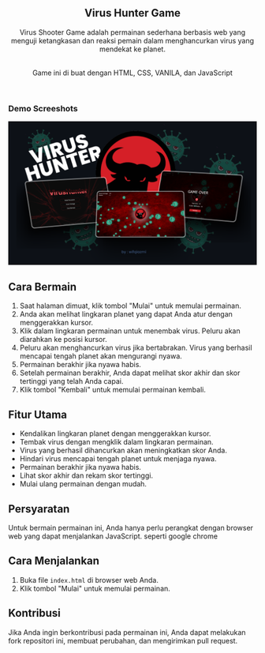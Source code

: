 <div align="center">

  <br />
  <br />

  <h2 align="center">Virus Hunter Game</h2>

Virus Shooter Game adalah permainan sederhana berbasis web yang menguji ketangkasan dan reaksi pemain dalam menghancurkan 
virus yang mendekat ke planet.

 <br /> Game ini di buat dengan HTML, CSS, VANILA, dan JavaScript 


</div>

<br />

### Demo Screeshots

![Unigine Desktop Demo](./Readme-img/Mockup.png "Desktop Demo")

## Cara Bermain

1. Saat halaman dimuat, klik tombol "Mulai" untuk memulai permainan.
2. Anda akan melihat lingkaran planet yang dapat Anda atur dengan menggerakkan kursor.
3. Klik dalam lingkaran permainan untuk menembak virus. Peluru akan diarahkan ke posisi kursor.
4. Peluru akan menghancurkan virus jika bertabrakan. Virus yang berhasil mencapai tengah planet akan mengurangi nyawa.
5. Permainan berakhir jika nyawa habis.
6. Setelah permainan berakhir, Anda dapat melihat skor akhir dan skor tertinggi yang telah Anda capai.
7. Klik tombol "Kembali" untuk memulai permainan kembali.

## Fitur Utama

- Kendalikan lingkaran planet dengan menggerakkan kursor.
- Tembak virus dengan mengklik dalam lingkaran permainan.
- Virus yang berhasil dihancurkan akan meningkatkan skor Anda.
- Hindari virus mencapai tengah planet untuk menjaga nyawa.
- Permainan berakhir jika nyawa habis.
- Lihat skor akhir dan rekam skor tertinggi.
- Mulai ulang permainan dengan mudah.

## Persyaratan

Untuk bermain permainan ini, Anda hanya perlu perangkat dengan browser web yang dapat menjalankan JavaScript.
seperti google chrome

## Cara Menjalankan

1. Buka file `index.html` di browser web Anda.
2. Klik tombol "Mulai" untuk memulai permainan.

## Kontribusi

Jika Anda ingin berkontribusi pada permainan ini, Anda dapat melakukan fork repositori ini, membuat perubahan, dan mengirimkan pull request.
